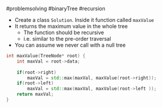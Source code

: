 #problemsolving #binaryTree #recursion 

- Create a class `Solution`. Inside it function called `maxValue`
- It returns the maximum value in the whole tree
	- The function should be recursive
	- i.e. similar to the pre-order traversal
- You can assume we never call with a null tree

```cpp title:solution folded:true
int maxValue(TreeNode* root) {
	int maxVal = root->data;
	
	if(root->right) 
		maxVal = std::max(maxVal, maxValue(root->right));
	if(root->left)  
		maxVal = std::max(maxVal, maxValue(root->left ));
	return maxVal;
}
```